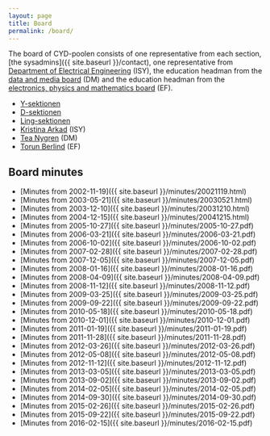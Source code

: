 ```yaml
---
layout: page
title: Board
permalink: /board/
---
```


The board of CYD-poolen consists of one representative from each section, [the sysadmins]({{ site.baseurl }}/contact), one representative from [Department of Electrical Engineering](http://www.isy.liu.se/) (ISY), the education headman from the [data and media board](http://www.lith.liu.se/presentation/namnder/dm?l=sv) (DM) and the education headman from the [electronics, physics and mathematics board](http://www.lith.liu.se/presentation/namnder/ef?l=sv) (EF).

* [Y-sektionen](http://www.y.lintek.liu.se)
* [D-sektionen](http://www.d.lintek.liu.se)
* [Ling-sektionen](http://www.ling.lintek.liu.se)
* [Kristina Arkad](mailto:kristina@isy.liu.se) (ISY)
* [Tea Nygren](mailto:tea.nygren@liu.se) (DM)
* [Torun Berlind](mailto:torun.berlind@liu.se) (EF)

## Board minutes

* [Minutes from 2002-11-19]({{ site.baseurl }}/minutes/20021119.html)
* [Minutes from 2003-05-21]({{ site.baseurl }}/minutes/20030521.html)
* [Minutes from 2003-12-10]({{ site.baseurl }}/minutes/20031210.html)
* [Minutes from 2004-12-15]({{ site.baseurl }}/minutes/20041215.html)
* [Minutes from 2005-10-27]({{ site.baseurl }}/minutes/2005-10-27.pdf)
* [Minutes from 2006-03-21]({{ site.baseurl }}/minutes/2006-03-21.pdf)
* [Minutes from 2006-10-02]({{ site.baseurl }}/minutes/2006-10-02.pdf)
* [Minutes from 2007-02-28]({{ site.baseurl }}/minutes/2007-02-28.pdf)
* [Minutes from 2007-12-05]({{ site.baseurl }}/minutes/2007-12-05.pdf)
* [Minutes from 2008-01-16]({{ site.baseurl }}/minutes/2008-01-16.pdf)
* [Minutes from 2008-04-09]({{ site.baseurl }}/minutes/2008-04-09.pdf)
* [Minutes from 2008-11-12]({{ site.baseurl }}/minutes/2008-11-12.pdf)
* [Minutes from 2009-03-25]({{ site.baseurl }}/minutes/2009-03-25.pdf)
* [Minutes from 2009-09-22]({{ site.baseurl }}/minutes/2009-09-22.pdf)
* [Minutes from 2010-05-18]({{ site.baseurl }}/minutes/2010-05-18.pdf)
* [Minutes from 2010-12-01]({{ site.baseurl }}/minutes/2010-12-01.pdf)
* [Minutes from 2011-01-19]({{ site.baseurl }}/minutes/2011-01-19.pdf)
* [Minutes from 2011-11-28]({{ site.baseurl }}/minutes/2011-11-28.pdf)
* [Minutes from 2012-03-26]({{ site.baseurl }}/minutes/2012-03-26.pdf)
* [Minutes from 2012-05-08]({{ site.baseurl }}/minutes/2012-05-08.pdf)
* [Minutes from 2012-11-12]({{ site.baseurl }}/minutes/2012-11-12.pdf)
* [Minutes from 2013-03-05]({{ site.baseurl }}/minutes/2013-03-05.pdf)
* [Minutes from 2013-09-02]({{ site.baseurl }}/minutes/2013-09-02.pdf)
* [Minutes from 2014-02-05]({{ site.baseurl }}/minutes/2014-02-05.pdf)
* [Minutes from 2014-09-30]({{ site.baseurl }}/minutes/2014-09-30.pdf)
* [Minutes from 2015-02-26]({{ site.baseurl }}/minutes/2015-02-26.pdf)
* [Minutes from 2015-09-22]({{ site.baseurl }}/minutes/2015-09-22.pdf)
* [Minutes from 2016-02-15]({{ site.baseurl }}/minutes/2016-02-15.pdf)
